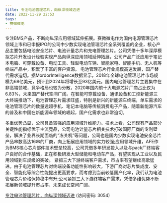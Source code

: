 ```yaml
---
title: 专注电池管理芯片，向纵深领域迈进
date: 2022-11-29 22:53
tags:
- 赛微微电
---
```

专注BMS产品，不断向纵深应用领域延伸拓展。赛微微电作为国内电源管理芯片领域上市和已申报IPO的公司中少数实现电池管理芯片全系列覆盖的企业，核心产品主要包括电池安全芯片、电池计量芯片和充电管理芯片。公司凭借十多年深厚模拟芯片开发设计经验实现产品向纵深应用领域延伸拓展，公司产品广泛应用于笔记本电脑、可穿戴设备、电动工具、轻型电动车辆、智能家电、智能手机、无人机等终端产品中，积累了丰富的客户资源。
电池管理芯片行业规模高速发展，国产替代需求迫切。据MordorIntelligence数据显示，2018年全球电池管理芯片市场规模为68亿美元，预计到2024年将增长至93亿美元。国内电池管理芯片主要集中在非高端领域，竞争格局也较为分散，2020年国内前十大电源芯片厂商占比仅为6.83%，未来国产替代空间广阔。在智能可穿戴设备、通讯设备和工控新能源三大终端推动下，电池管理芯片需求旺盛，特别是新兴的新能源车终端，单车需求的电池管理芯片的数量远超手机、笔记本电脑等传统消费电子产品，随着新能源汽车的普及和中国在新能源车领域的崛起，国产化需求也非常迫切。
<!-- more -->
多重优势凸显，公司具备较强的应用领域升维能力。技术上看，公司现有产品部分关键性能指标优于主流竞品，公司电池计量芯片相关技术打破国际厂商的专利壁垒，解决了业界长期面临的“冻关机”等问题，公司也是国内少数实现电池安全芯片产品串数高达16串的厂商，向上拓展应用领域的实力较强;应用领域升维，AFE作为BMS核心芯片部件技术壁垒较高，公司凭借多年研发投入以及与pack厂终端客户良好的合作基础，正在积极研发大型储能和电动车产品，有望实现从工业以及民用领域到车规级的突破。
紧抓三大下游终端客户需求，市占率有望继续高歌猛进。由于电池管理芯片对终端设备功能性影响较大，下游厂商对芯片集成度、安全、智能化等综合性能提出更高要求，而考虑到当前较低国产化率，我们认为电池管理芯片价格保持稳中有升;公司紧抓三大下游终端客户需求，凭借多维优势不断拓展新领域提升市占率，未来成长空间广阔。

[专注电池管理芯片，向纵深领域迈进](https://url12.ctfile.com/f/3948612-735800417-7e4bee?p=3054)
(访问密码: 3054)

